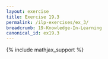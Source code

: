 ```yaml
---
layout: exercise
title: Exercise 19.3
permalink: /ilp-exercises/ex_3/
breadcrumb: 19-Knowledge-In-Learning
canonical_id: ex19.3
---
```


{% include mathjax_support %}
